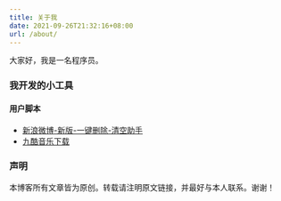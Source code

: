 ```yaml
---
title: 关于我
date: 2021-09-26T21:32:16+08:00
url: /about/
---
```



<p class="message">
大家好，我是一名程序员。
</p>


### 我开发的小工具

#### 用户脚本

- [新浪微博-新版-一键删除-清空助手](https://greasyfork.org/zh-CN/scripts/432290)
- [九酷音乐下载](https://greasyfork.org/zh-CN/scripts/432862)

### 声明

本博客所有文章皆为原创。转载请注明原文链接，并最好与本人联系。谢谢！